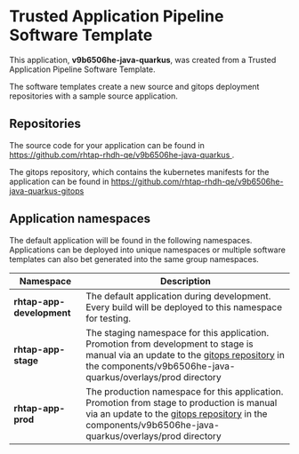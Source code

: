 # Trusted Application Pipeline Software Template

This application, **v9b6506he-java-quarkus**, was created from a Trusted Application Pipeline Software Template.

The software templates create a new source and gitops deployment repositories with a sample source application. 

## Repositories

The source code for your application can be found in [https://github.com/rhtap-rhdh-qe/v9b6506he-java-quarkus ](https://github.com/rhtap-rhdh-qe/v9b6506he-java-quarkus ).
 
The gitops repository, which contains the kubernetes manifests for the application can be found in 
[https://github.com/rhtap-rhdh-qe/v9b6506he-java-quarkus-gitops ](https://github.com/rhtap-rhdh-qe/v9b6506he-java-quarkus-gitops ) 

## Application namespaces 

The default application will be found in the following namespaces. Applications can be deployed into unique namespaces or multiple software templates can also bet generated into the same group namespaces.  

|  Namespace   |  Description   |  
| -------- | -------- |   
| **rhtap-app-development** | The default application during development. Every build will be deployed to this namespace for testing. | 
| **rhtap-app-stage** | The staging namespace for this application. Promotion from development to stage is manual via an update to the [gitops repository](https://github.com/rhtap-rhdh-qe/v9b6506he-java-quarkus-gitops ) in the components/v9b6506he-java-quarkus/overlays/prod directory |  
| **rhtap-app-prod** | The production namespace for this application. Promotion from stage to production is manual via an update to the [gitops repository](https://github.com/rhtap-rhdh-qe/v9b6506he-java-quarkus-gitops ) in the components/v9b6506he-java-quarkus/overlays/prod directory | 